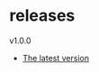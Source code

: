 # releases

v1.0.0

* [The latest version](https://github.com/inkdropapp/releases/releases/latest)

